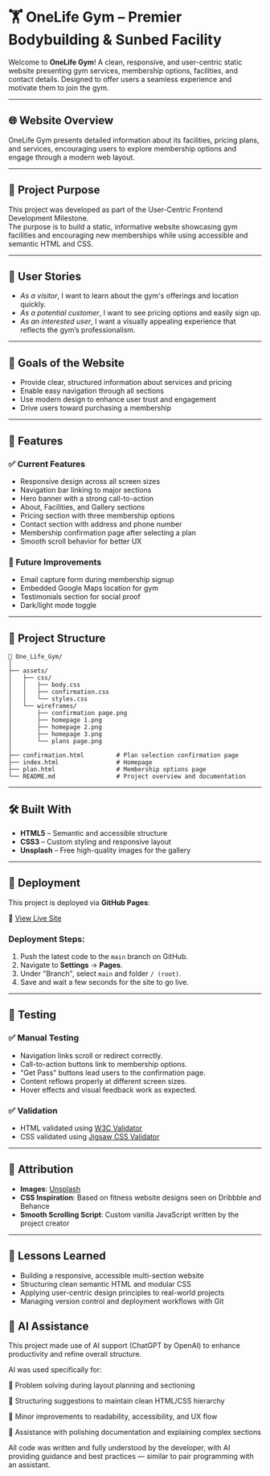 # 🏋️ OneLife Gym – Premier Bodybuilding & Sunbed Facility

Welcome to **OneLife Gym**! A clean, responsive, and user-centric static website presenting gym services, membership options, facilities, and contact details. Designed to offer users a seamless experience and motivate them to join the gym.

---

## 🌐 Website Overview

OneLife Gym presents detailed information about its facilities, pricing plans, and services, encouraging users to explore membership options and engage through a modern web layout.

---

## 🎯 Project Purpose

This project was developed as part of the User-Centric Frontend Development Milestone.  
The purpose is to build a static, informative website showcasing gym facilities and encouraging new memberships while using accessible and semantic HTML and CSS.

---

## 👥 User Stories

- *As a visitor*, I want to learn about the gym's offerings and location quickly.
- *As a potential customer*, I want to see pricing options and easily sign up.
- *As an interested user*, I want a visually appealing experience that reflects the gym’s professionalism.

---

## 🌟 Goals of the Website

- Provide clear, structured information about services and pricing
- Enable easy navigation through all sections
- Use modern design to enhance user trust and engagement
- Drive users toward purchasing a membership

---

## 📌 Features

### ✅ Current Features
- Responsive design across all screen sizes
- Navigation bar linking to major sections
- Hero banner with a strong call-to-action
- About, Facilities, and Gallery sections
- Pricing section with three membership options
- Contact section with address and phone number
- Membership confirmation page after selecting a plan
- Smooth scroll behavior for better UX

### 🚀 Future Improvements
- Email capture form during membership signup
- Embedded Google Maps location for gym
- Testimonials section for social proof
- Dark/light mode toggle

---

## 📂 Project Structure

```
📁 One_Life_Gym/
│
├── assets/
│   ├── css/
│   │   ├── body.css
│   │   ├── confirmation.css
│   │   └── styles.css
│   └── wireframes/
│       ├── confirmation page.png
│       ├── homepage 1.png
│       ├── homepage 2.png
│       ├── homepage 3.png
│       └── plans page.png
│
├── confirmation.html         # Plan selection confirmation page
├── index.html                # Homepage
├── plan.html                 # Membership options page
└── README.md                 # Project overview and documentation
```


---

## 🛠️ Built With

- **HTML5** – Semantic and accessible structure
- **CSS3** – Custom styling and responsive layout
- **Unsplash** – Free high-quality images for the gallery

---

## 🚀 Deployment

This project is deployed via **GitHub Pages**:

🔗 [View Live Site](https://takedown-code.github.io/One_Life_Gym/)

### Deployment Steps:
1. Push the latest code to the `main` branch on GitHub.
2. Navigate to **Settings** → **Pages**.
3. Under "Branch", select `main` and folder `/ (root)`.
4. Save and wait a few seconds for the site to go live.

---

## 🧪 Testing

### ✅ Manual Testing
- Navigation links scroll or redirect correctly.
- Call-to-action buttons link to membership options.
- "Get Pass" buttons lead users to the confirmation page.
- Content reflows properly at different screen sizes.
- Hover effects and visual feedback work as expected.

### ✅ Validation
- HTML validated using [W3C Validator](https://validator.w3.org/)
- CSS validated using [Jigsaw CSS Validator](https://jigsaw.w3.org/css-validator/)

---

## 🧾 Attribution

- **Images**: [Unsplash](https://unsplash.com/)
- **CSS Inspiration**: Based on fitness website designs seen on Dribbble and Behance
- **Smooth Scrolling Script**: Custom vanilla JavaScript written by the project creator

---

## 🧠 Lessons Learned

- Building a responsive, accessible multi-section website
- Structuring clean semantic HTML and modular CSS
- Applying user-centric design principles to real-world projects
- Managing version control and deployment workflows with Git

## 🤖 AI Assistance
This project made use of AI support (ChatGPT by OpenAI) to enhance productivity and refine overall structure.

AI was used specifically for:

🧠 Problem solving during layout planning and sectioning

🧱 Structuring suggestions to maintain clean HTML/CSS hierarchy

🧹 Minor improvements to readability, accessibility, and UX flow

📝 Assistance with polishing documentation and explaining complex sections

All code was written and fully understood by the developer, with AI providing guidance and best practices — similar to pair programming with an assistant.
